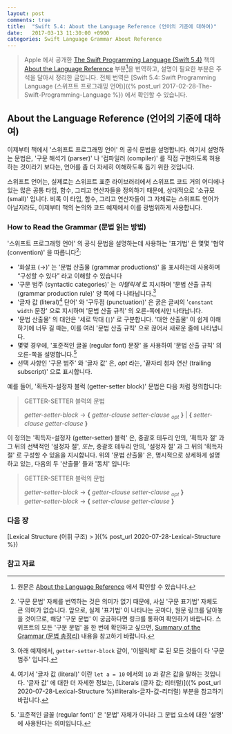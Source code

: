 ```yaml
---
layout: post
comments: true
title:  "Swift 5.4: About the Language Reference (언어의 기준에 대하여)"
date:   2017-03-13 11:30:00 +0900
categories: Swift Language Grammar About Reference
---
```


> Apple 에서 공개한 [The Swift Programming Language (Swift 5.4)](https://docs.swift.org/swift-book/) 책의 [About the Language Reference](https://docs.swift.org/swift-book/ReferenceManual/AboutTheLanguageReference.html#) 부분[^Language-Reference]을 번역하고, 설명이 필요한 부분은 주석을 달아서 정리한 글입니다. 전체 번역은 [Swift 5.4: Swift Programming Language (스위프트 프로그래밍 언어)]({% post_url 2017-02-28-The-Swift-Programming-Language %}) 에서 확인할 수 있습니다.

## About the Language Reference (언어의 기준에 대하여)

이제부터 책에서 '스위프트 프로그래밍 언어' 의 공식 문법을 설명합니다. 여기서 설명하는 문법은, '구문 해석기 (parser)' 나 '컴파일러 (compiler)' 를 직접 구현하도록 허용하는 것이라기 보다는, 언어를 좀 더 자세히 이해하도록 돕기 위한 것입니다.

스위프트 언어는, 실제로는 스위프트 표준 라이브러리에서 스위프트 코드 거의 어디에나 있는 많은 공통 타입, 함수, 그리고 연산자들을 정의하기 때문에, 상대적으로 '소규모 (small)' 입니다. 비록 이 타입, 함수, 그리고 연산자들이 그 자체로는 스위프트 언어가 아닐지라도, 이제부터 책의 논의와 코드 예제에서 이를 광범위하게 사용합니다.

### How to Read the Grammar (문법 읽는 방법)

'스위프트 프로그래밍 언어' 의 공식 문법을 설명하는데 사용하는 '표기법' 은 몇몇 '협약 (convention)' 을 따릅니다[^notation]:

* '화살표 (→)' 는 '문법 산출물 (grammar productions)' 을 표시하는데 사용하며 “구성할 수 있다” 라고 이해할 수 있습니다
* '구문 범주 (syntactic categories)' 는 _이탤릭체_ 로 지시하며 '문법 산출 규칙 (grammar production rule)' 양 쪽에 다 나타납니다.[^syntactic-categories]
* '글자 값 (literal)[^literal] 단어' 와 '구두점 (punctuation)' 은 굵은 글씨의 '`constant width` 문장' 으로 지시하며 '문법 산출 규칙' 의 오른-쪽에서만 나타납니다.
* '문법 산출물' 의 대안은 '세로 막대 (`|`)' 로 구분합니다. '대안 산출물' 이 쉽게 이해하기에 너무 길 때는, 이를 여러 '문법 산출 규칙' 으로 끊어서 새로운 줄에 나타냅니다.
* 몇몇 경우에, '표준적인 글꼴 (regular font) 문장' 을 사용하여 '문법 산출 규칙' 의 오른-쪽을 설명합니다.[^regular-font]
* 선택 사항인 '구문 범주' 와 '글자 값' 은, _opt_ 라는, '끝자리 첨자 연산 (trailing subscript)' 으로 표시합니다.

예를 들어, '획득자-설정자 블럭 (getter-setter block)' 문법은 다음 처럼 정의합니다:

> GETTER-SETTER 블럭의 문법
>
> _getter-setter-block_ → **{**­ _getter-clause ­setter-clause <sub>­opt­</sub>­­_ **}**­ \| **{** _­setter-clause ­getter-clause_ **}**­

이 정의는 '획득자-설정자 (getter-setter) 블럭' 은, 중괄호 테두리 안의, '획득자 절' 과 그 뒤의 선택적인 '설정자 절', _또는_, 중괄호 테두리 안의, '설정자 절' 과 그 뒤의 '획득자 절' 로 구성할 수 있음을 지시합니다. 위의 '문법 산출물' 은, 명시적으로 상세하게 설명하고 있는, 다음의 두 '산출물' 들과 '동치' 입니다:

> GETTER-SETTER 블럭의 문법
>
> _getter-setter-block_ → **{**­ ­_getter-clause setter-clause <sub>­opt­</sub>_­ **}**­  
> _getter-setter-block_ → **{**­ _setter-clause ­getter-clause_ **}**­

### 다음 장

[Lexical Structure (어휘 구조) > ]({% post_url 2020-07-28-Lexical-Structure %})

### 참고 자료

[^Language-Reference]: 원문은 [About the Language Reference](https://docs.swift.org/swift-book/ReferenceManual/AboutTheLanguageReference.html#) 에서 확인할 수 있습니다.

[^notation]: '구문 문법' 자체를 번역하는 것은 의미가 없기 때문에, 사실 '구문 표기법' 자체도 큰 의미가 없습니다. 앞으로, 실제 '표기법' 이 나타나는 곳마다, 원문 링크를 달아놓을 것이므로, 해당 '구문 문법' 이 궁금하다면 링크를 통하여 확인하기 바랍니다. 스위프트의 모든 '구문 문법' 을 한 번에 확인하고 싶으면, [Summary of the Grammar (문법 총정리)](https://docs.swift.org/swift-book/ReferenceManual/zzSummaryOfTheGrammar.html#) 내용을 참고하기 바랍니다. 

[^syntactic-categories]: 아래 예제에서, `getter-setter-block` 같이, '이텔릭체' 로 된 모든 것들이 다 '구문 범주' 입니다.

[^literal]: 여기서 '글자 값 (literal)' 이란 `let a = 10` 에서의 `10` 과 같은 값을 말하는 것입니다. '글자 값' 에 대한 더 자세한 정보는, [Literals (글자 값; 리터럴)]({% post_url 2020-07-28-Lexical-Structure %}#literals-글자-값-리터럴) 부분을 참고하기 바랍니다. 

[^regular-font]: '표준적인 글꼴 (regular font)' 은 '문법' 자체가 아니라 그 문법 요소에 대한 '설명' 에 사용된다는 의미입니다.
